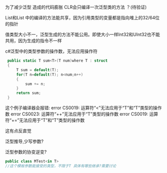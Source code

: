 

#

为了减少泛型 造成的代码膨胀 CLR会只编译一次泛型类的方法 ？(待验证)

List<String>和List<stream> 中的编译的方法能共享，因为引用类型的变量都是指向堆上的32/64位的指针

值类型大小不一，泛型生成的方法不能公用。即使大小一样Int32和UInt32也不能共用，因为生成的指令不一样



c#泛型中的类型参数的操作数，无法应用操作符
```c#
 public static T sum<T>(T num)where T : struct
 {
     T sum = default(T);
     for(T n=default(T); n<num;n++)
     {
         sum += n;
     }
     return sum;
 }
```
这个例子编译器会报错:
error CS0019: 运算符“<”无法应用于“T”和“T”类型的操作数
error CS0023: 运算符“++”无法应用于“T”类型的操作数
error CS0019: 运算符“+=”无法应用于“T”和“T”类型的操作数

这有点反直觉


泛型推导,少写参数?

泛型参数的协变逆变?
```c#
public class MTest<in T>
//这个模板参数能接受的类型，不限于T 具体有哪些继承?需要讨论
```
